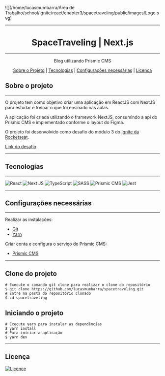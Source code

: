 ![](/home/lucasmumbarra/Área de Trabalho/school/ignite/react/chapter3/spacetraveling/public/images/Logo.svg)

------


<h1 align="center">
	SpaceTraveling | Next.js
</h1>

------
<p align="center"> Blog utilizando Prismic CMS</p>

<p align="center">
	<a href="#sobre-o-projeto">Sobre o Projeto</a>  | 
    <a href="#tecnologias">Tecnologias</a>  | 
    <a href="#configurações-necessárias">Configurações necessárias</a>  | 
    <a href="#licença">Licença</a>
</p>


## Sobre o projeto

------

O projeto tem como objetivo criar uma aplicação em ReactJS com NextJS para estudar e treinar o que foi ensinado nas aulas.

A aplicação foi criada utilizando o framework NextJS, consumindo a api do Prismic CMS e implementado conforme o layout do Figma.

O projeto foi desenvolvido como desafio do módulo 3 do [Ignite da Rocketseat](https://www.rocketseat.com.br/).

[Link do desafio](https://www.notion.so/Desafio-01-Criando-um-projeto-do-zero-b1a3645d286b4eec93f5f1f5476d0ff7)

------

## Tecnologias

------

![React](https://img.shields.io/badge/react-%2320232a.svg?style=for-the-badge&logo=react&logoColor=%2361DAFB) ![Next JS](https://img.shields.io/badge/Next-black?style=for-the-badge&logo=next.js&logoColor=white) ![TypeScript](https://img.shields.io/badge/typescript-%23007ACC.svg?style=for-the-badge&logo=typescript&logoColor=white) ![SASS](https://img.shields.io/badge/SASS-hotpink.svg?style=for-the-badge&logo=SASS&logoColor=white) ![Prismic CMS](https://img.shields.io/badge/PrismicCMS-white.svg?style=for-the-badge&logoColor=white) ![Jest](https://img.shields.io/badge/-jest-%23C21325?style=for-the-badge&logo=jest&logoColor=white)

------

## Configurações necessárias

------

Realizar as instalações:

- [Git](https://git-scm.com/)
- [Yarn](https://classic.yarnpkg.com/lang/en/)

Criar conta e configura o serviço do Prismic CMS:

- [Prismic CMS](https://prismic.io/)

------

## Clone do projeto

```
# Execute o comando git clone para realizar o clone do repositório
$ git clone https://github.com/lucasmumbarra/spacetraveling.git
# Entre na pasta do repositório clonado
$ cd spacetraveling
```

## Iniciando o projeto

```
# Execute yarn para instalar as dependências
$ yarn install
# Para iniciar a aplicação
$ yarn dev
```

------

## Licença

[![Licence](https://img.shields.io/github/license/Ileriayo/markdown-badges?style=for-the-badge)](./LICENSE)
